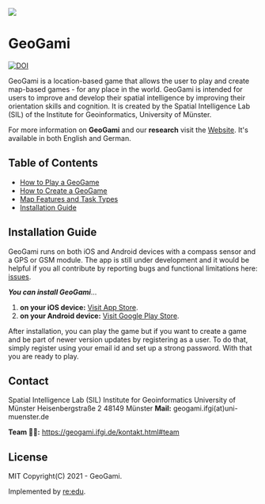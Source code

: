 ![](https://geogami.ifgi.de/pictures/logo/icon.png)

# GeoGami

<!-- [![Netlify Status](https://api.netlify.com/api/v1/badges/cdc7d43f-3125-4477-bbcb-8138671c61b7/deploy-status)](https://app.netlify.com/sites/origami-4/deploys) -->
[![DOI](https://zenodo.org/badge/DOI/10.5281/zenodo.5384903.svg)](https://doi.org/10.5281/zenodo.5384903)


GeoGami is a location-based game that allows the user to play and create map-based games - for any place in the world. GeoGami is intended for users to improve and develop their spatial intelligence by improving their orientation skills and cognition. It is created by the Spatial Intelligence Lab (SIL) of the Institute for Geoinformatics, University of Münster.

For more information on **GeoGami** and our **research** visit the [Website](https://geogami.ifgi.de). It's available in both English and German.

## Table of Contents

* [How to Play a GeoGame](Readme_Guides/README.how_to_play.md)
* [How to Create  a GeoGame](Readme_Guides/README.create_real_world_game.md)
* [Map Features and Task Types](Readme_Guides/README.overall_features.md)
* [Installation Guide](installation_guide)

## Installation Guide

GeoGami runs on both iOS and Android devices with a compass sensor and a GPS or GSM module. The app is still under development and it would be helpful if you all contribute by reporting bugs and functional limitations here: [issues](https://github.com/origami-team/origami/issues).

***You can install GeoGami***...

1. **on your iOS device:** [Visit App Store](https://apps.apple.com/app/geogami/id1614864078).
2. **on your Android device:** [Visit Google Play Store](https://play.google.com/store/apps/details?id=com.ifgi.geogami).

After installation, you can play the game but if you want to create a game and be part of newer version updates by registering as a user. 
To do that, simply register using your email id and set up a strong password. With that you are ready to play.


## Contact

Spatial Intelligence Lab (SIL)
Institute for Geoinformatics
University of Münster
Heisenbergstraße 2
48149 Münster
**Mail:** geogami.ifgi(at)uni-muenster.de

**Team :technologist::**  https://geogami.ifgi.de/kontakt.html#team

## License

MIT Copyright(C) 2021 - GeoGami.

Implemented by [re:edu](https://reedu.de).
